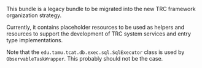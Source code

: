This bundle is a legacy bundle to be migrated into the new TRC framework organization strategy.

Currently, it contains placeholder resources to be used as helpers and resources to support 
the development of TRC system services and entry type implementations. 

Note that the `edu.tamu.tcat.db.exec.sql.SqlExecutor` class is used by 
`ObservableTaskWrapper`. This probably should not be the case.  